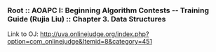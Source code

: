 ### Root :: AOAPC I: Beginning Algorithm Contests -- Training Guide (Rujia Liu) :: Chapter 3. Data Structures


Link to OJ: http://uva.onlinejudge.org/index.php?option=com_onlinejudge&Itemid=8&category=451